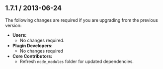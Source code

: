 ## 1.7.1 / 2013-06-24

The following changes are required if you are upgrading from the previous version:

* **Users:**
  * No changes required.
* **Plugin Developers:**
  * No changes required
* **Core Contributors:**
  * Refresh `node_modules` folder for updated dependencies.
